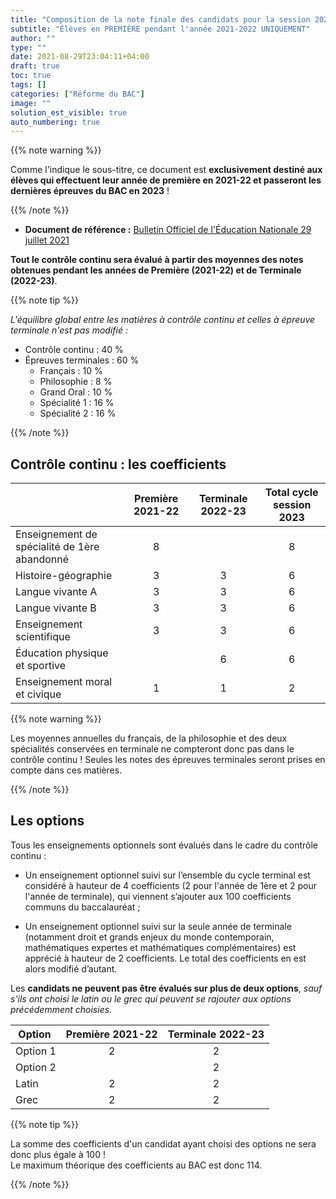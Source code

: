 ```yaml
---
title: "Composition de la note finale des candidats pour la session 2023 du BAC"
subtitle: "Élèves en PREMIÈRE pendant l'année 2021-2022 UNIQUEMENT"
author: ""
type: ""
date: 2021-08-29T23:04:11+04:00
draft: true
toc: true
tags: []
categories: ["Réforme du BAC"]
image: ""
solution_est_visible: true
auto_numbering: true
---
```


{{% note warning %}}

Comme l'indique le sous-titre, ce document est **exclusivement destiné aux élèves qui effectuent leur année de première en 2021-22 et passeront les dernières épreuves du BAC en 2023** !

{{% /note %}}

- **Document de référence :** <a href="https://www.education.gouv.fr/bo/21/Hebdo30/MENE2121270N.htm" >Bulletin Officiel de l'Éducation Nationale 29 juillet 2021</a>

**Tout le contrôle continu sera évalué à partir des moyennes des notes obtenues pendant les années de Première (2021-22) et de Terminale (2022-23)**.

{{% note tip %}}

*L'équilibre global entre les matières à contrôle continu et celles à épreuve terminale n'est pas modifié :*

- Contrôle continu : 40&nbsp;%
- Épreuves terminales : 60&nbsp;%
  - Français : 10&nbsp;%
  - Philosophie : 8&nbsp;%
  - Grand Oral : 10&nbsp;%
  - Spécialité 1 : 16&nbsp;%
  - Spécialité 2 : 16&nbsp;%

{{% /note %}}

## Contrôle continu : les coefficients

| | Première 2021-22 | Terminale 2022-23 | Total cycle session 2023 |
| :---- | :----: | :----: | :----: |
| Enseignement de spécialité de 1ère abandonné | 8 |  | 8 |
| Histoire-géographie | 3 | 3 | 6 |
| Langue vivante A | 3 | 3 | 6 |
| Langue vivante B | 3 | 3 | 6 |
| Enseignement scientifique  | 3 | 3 | 6 |
| Éducation physique et sportive |  | 6 | 6 |
| Enseignement moral et civique | 1 | 1 | 2 |

{{% note warning %}}

Les moyennes annuelles du français, de la philosophie et des deux spécialités conservées en terminale ne compteront donc pas dans le contrôle continu ! Seules les notes des épreuves terminales seront prises en compte dans ces matières.

{{% /note %}}

## Les options

Tous les enseignements optionnels sont évalués dans le cadre du contrôle continu :

- Un enseignement optionnel suivi sur l’ensemble du cycle terminal est considéré à hauteur de 4 coefficients (2 pour l'année de 1ère et 2 pour l'année de terminale), qui viennent s’ajouter aux 100 coefficients communs du baccalauréat ;

- Un enseignement optionnel suivi sur la seule année de terminale (notamment droit et grands enjeux du monde contemporain, mathématiques expertes et mathématiques complémentaires) est apprécié à hauteur de 2 coefficients. Le total des coefficients en est alors modifié d’autant.

Les **candidats ne peuvent pas être évalués sur plus de deux options**, *sauf s'ils ont choisi le latin ou le grec qui peuvent se rajouter aux options précédemment choisies*.
<center>

| Option | Première 2021-22 | Terminale 2022-23 |
| :---- | :----: | :----: |
| Option 1 | 2 | 2 |
| Option 2 |  | 2 |
| Latin | 2 | 2 |
| Grec | 2 | 2 |

</center>

{{% note tip %}}

La somme des coefficients d'un candidat ayant choisi des options ne sera donc plus égale à 100 !\
Le maximum théorique des coefficients au BAC est donc 114.

{{% /note %}}
